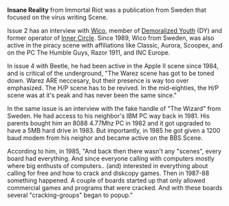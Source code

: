 **Insane Reality** from Immortal Riot was a publication from Sweden that focused on the virus writing Scene.

Issue 2 has an interview with [Wico](https://demozoo.org/sceners/4925/), member of [Demoralized Youth](https://demozoo.org/groups/131711/) (DY) and former operator of [Inner Circle](https://demozoo.org/bbs/977/). Since 1989, Wico from Sweden, was also active in the piracy scene with affiliations like Classic, Aurora, Scoopex, and on the PC The Humble Guys, Razor 1911, and INC Europe.

In issue 4 with Beetle, he had been active in the Apple II scene since 1984, and is critical of the underground, "The Warez scene has got to be toned down. Warez ARE neccesary, but their presence is way too over emphasized. The H/P scene has to be revived. In the mid-eighties, the H/P scene was at it's peak and has never been the same since."

In the same issue is an interview with the fake handle of "The Wizard" from Sweden. He had access to his neighbor's IBM PC way back in 1981. His parents bought him an 8088 4.77Mhz PC in 1982 and it got upgraded to have a 5MB hard drive in 1983. But importantly, in 1985 he got given a 1200 baud modem from his neighor and became active on the BBS Scene.

According to him, in 1985, "And back then there wasn't any "scenes", every board had everything. And since everyone calling with computers mostly where big enthusts of computers.. (and) interested in everything about calling for free and how to crack and diskcopy games. Then in 1987-88 something happened. A couple of boards started up that only allowed commercial games and programs that were cracked. And with these boards several "cracking-groups" began to popup."